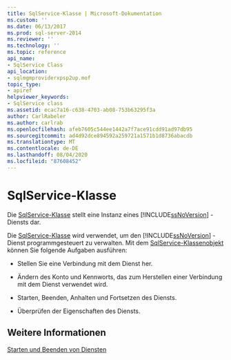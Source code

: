 ```yaml
---
title: SqlService-Klasse | Microsoft-Dokumentation
ms.custom: ''
ms.date: 06/13/2017
ms.prod: sql-server-2014
ms.reviewer: ''
ms.technology: ''
ms.topic: reference
api_name:
- SqlService Class
api_location:
- sqlmgmproviderxpsp2up.mof
topic_type:
- apiref
helpviewer_keywords:
- SqlService class
ms.assetid: ecac7a16-c638-4703-ab08-753b63295f3a
author: CarlRabeler
ms.author: carlrab
ms.openlocfilehash: afeb7605c544ee1442a7f7ace91cdd91ad97db95
ms.sourcegitcommit: ad4d92dce894592a259721a1571b1d8736abacdb
ms.translationtype: MT
ms.contentlocale: de-DE
ms.lasthandoff: 08/04/2020
ms.locfileid: "87608452"
---
```

# <a name="sqlservice-class"></a>SqlService-Klasse
  Die [SqlService-Klasse](sqlservice-class.md) stellt eine Instanz eines [!INCLUDE[ssNoVersion](../../../includes/ssnoversion-md.md)] -Diensts dar.  
  
 Die [SqlService-Klasse](sqlservice-class.md) wird verwendet, um den [!INCLUDE[ssNoVersion](../../../includes/ssnoversion-md.md)] -Dienst programmgesteuert zu verwalten. Mit dem [SqlService-Klassenobjekt](sqlservice-class.md) können Sie folgende Aufgaben ausführen:  
  
-   Stellen Sie eine Verbindung mit dem Dienst her.  
  
-   Ändern des Konto und Kennworts, das zum Herstellen einer Verbindung mit dem Dienst verwendet wird.  
  
-   Starten, Beenden, Anhalten und Fortsetzen des Diensts.  
  
-   Überprüfen der Eigenschaften des Diensts.  
  
## <a name="see-also"></a>Weitere Informationen  
 [Starten und Beenden von Diensten](https://technet.microsoft.com/library/ms174886\(v=sql.105\).aspx)  
  
  
